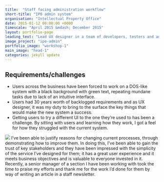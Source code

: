 ```yaml
---
title:  "Staff facing administration workflow"
short-title: "IPO admin system"
organisation: "Intellectual Property Office"
date: 2015-01-12 00:00:00 +0000
timescale: "April 2015 &mdash; December 2015"
layout: portfolio-page
leading_text: "Lead UX designer in a team of developers, testers and analysts, tasked with creating a strategy, framework and design for a newly designed system that will replace a thirty year old mainframe system."
image_project: "ipo-admin"
portfolio_image: "workshop-1"
main_image: "head-1"
categories: jekyll update
---
```


<h2 class="heading-medium">Requirements/challenges</h2>
<ul>
  <li>Users across the business have been forced to work on a DOS-like system with a black background with green text, repeating mundane tasks due to lack of an intuitive interface.</li>
  <li>Users had 30 years worth of backlogged requirements and as UX designer, it was my duty to bring to the surface the key things that would make the new system a success.</li>
  <li>Getting users to try a different UI to the one they’re used to has been a challenge. By sitting with users and learning how they work, I got a feel for how they struggled with the current system.</li>
</ul>
<img class="left" src="https://lh3.googleusercontent.com/bGQ-SdRLsAeLgVaVl67Drsdhnw7tJr43SibyRhTUJMGJo-BjfhviMEHt5cUe9LG79Nxuk8h1qEueWDOBQI8HyBVxrsAByJdWGnjy43Wuem41dcHM-CpKK_ktHIYnzHHYZcRtzKiP5w2Ckb0xUX6tzv__G7WZBxjGL0t4dTkdSb3ei0x0teGZSwisOpiImI-QgOqWdOzlllGZ6gNV-RVvKK9Bdd7TTPZSJX3CcTBRGGNv2Gr82SdMvkHd5owK0dBXzVUuyBQvegIY0P-ateIhRBoSZ1BPuirqdGeShnO0bFXPc8973QCg1f-ertkdfkPNTsOs-OA5SnNIPdAVWVDwvSA0cGLGh6hZXdH_bm4OuX-8V3KMciT3IcDmOB8wSSxMEXGcfs9iQxqYeuFSEzR2zelE3ykr-QH_wvXCPyzbOd2slGtxj-y1SqfNe0j7pdVYNIoeQQvBmYjURlIH2Tdssn7BxOhGjmPFhGQ-gbTJcG_8BIuBBcbFUZZHEwiUTG3djcPsZBhMsTOu4Cz5qCxgGVS0jmZfuH1vvS7eHo37MGdLSR2FiD0VjRml8_APxvDWcx2OqA=w1203-h851-no" />
  I’ve been able to justify reasons for changing current processes, through demonstrating how to improve them. In doing this, I’ve been able to gain the trust of key stakeholders and they have been impressed with the simplicity of the service I’ve designed for them; it has a great user experience and it meets business objectives and is valuable to everyone invested in it. Recently, a senior manager of a section I have been working with took the time to praise my efforts and thank me for the work I’d done for them by way of writing an article in a staff newsletter.
